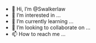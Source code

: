 - 👋 Hi, I’m @Swalkerlaw
- 👀 I’m interested in ...
- 🌱 I’m currently learning ...
- 💞️ I’m looking to collaborate on ...
- 📫 How to reach me ...

<!---
Swalkerlaw/Swalkerlaw is a ✨ special ✨ repository because its `README.md` (this file) appears on your GitHub profile.
You can click the Preview link to take a look at your changes.
--->
